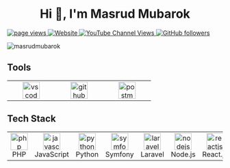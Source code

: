<h1 align="center">Hi 👋, I'm Masrud Mubarok</h1>

<p align="left">
  <a href="https://github.com/masrudmubarok/masrudmubarok">
    <img src="https://komarev.com/ghpvc/?username=masrudmubarok" alt="page views" />
  </a>
  <a href="https://jacobcolvin.com">
    <img alt="Website" src="https://img.shields.io/website?url=https%3A%2F%2Fmasrudmubarok.my.id">
  </a>
  <a href="https://www.youtube.com/channel/UCQlzVd6RFAYCfMVxlYLunvg">
    <img alt="YouTube Channel Views" src="https://img.shields.io/youtube/channel/views/UCQlzVd6RFAYCfMVxlYLunvg?style=flat&logo=youtube">
  </a>
  <a href="https://github.com/masrudmubarok?tab=followers">
    <img alt="GitHub followers" src="https://img.shields.io/github/followers/masrudmubarok?style=flat&logo=github">
  </a>
</p>

<p align="left">
  <img src="https://github-readme-streak-stats.herokuapp.com/?user=masrudmubarok&" alt="masrudmubarok" />
</p>


<h2 align="left" id="macropower-tech">Tools</h2>

<table>
  <tr>
    <td align="center" width="96">
      <a href="https://code.visualstudio.com/" target="_blank"> <img src="https://cdn.jsdelivr.net/gh/devicons/devicon/icons/vscode/vscode-original.svg" alt="vscode" width="40" height="40"/> </a>
    </td>
    <td align="center" width="96">
      <a href="https://github.com" target="_blank"> <img src="https://cdn.jsdelivr.net/gh/devicons/devicon/icons/github/github-original.svg" alt="github" width="40" height="40"/> </a>
    </td>
    <td align="center" width="96">
      <a href="https://postman.com" target="_blank" rel="noreferrer"> <img src="https://www.vectorlogo.zone/logos/getpostman/getpostman-icon.svg" alt="postman" width="40" height="40"/> </a>
    </td>
  </tr>
</table>

<h2 align="left" id="macropower-tech">Tech Stack</h2>

<table>
  <tr>
    <td align="center" width="96">
      <a href="https://www.php.net/" target="_blank"> <img src="https://cdn.jsdelivr.net/gh/devicons/devicon/icons/php/php-original.svg" alt="php" width="40" height="40"/> </a>
      <br>PHP
    </td>
    <td align="center" width="96">
      <a href="https://www.javascript.com/" target="_blank"> <img src="https://cdn.jsdelivr.net/gh/devicons/devicon/icons/javascript/javascript-original.svg" alt="javascript" width="40" height="40"/> </a>
      <br>JavaScript
    </td>
    <td align="center" width="96">
      <a href="https://www.python.org/" target="_blank"> <img src="https://cdn.jsdelivr.net/gh/devicons/devicon/icons/python/python-original.svg" alt="python" width="40" height="40"/> </a>
      <br>Python
    </td>
    <td align="center" width="96">
      <a href="https://symfony.com/" target="_blank"> <img src="https://cdn.jsdelivr.net/gh/devicons/devicon/icons/symfony/symfony-original.svg" alt="symfony" width="40" height="40"/> </a>
      <br>Symfony
    </td>
    <td align="center" width="96">
      <a href="https://laravel.com/" target="_blank"> <img src="https://img.icons8.com/fluent/48/000000/laravel.png" alt="laravel" width="40" height="40"/> </a>
      <br>Laravel
    </td>
    <td align="center" width="96">
      <a href="https://nodejs.org/" target="_blank"> <img src="https://cdn.jsdelivr.net/gh/devicons/devicon/icons/nodejs/nodejs-original.svg" alt="nodejs" width="40" height="40"/> </a>
      <br>Node.js
    </td>
    <td align="center" width="96">
      <a href="https://reactjs.org/" target="_blank"> <img src="https://cdn.jsdelivr.net/gh/devicons/devicon/icons/react/react-original.svg" alt="reactjs" width="40" height="40"/> </a>
      <br>React.js
    </td>
    <td align="center" width="96">
      <a href="https://www.docker.com/" target="_blank"> <img src="https://cdn.jsdelivr.net/gh/devicons/devicon/icons/docker/docker-original.svg" alt="docker" width="40" height="40"/> </a>
      <br>Docker
    </td>
    <td align="center" width="96">
      <a href="https://www.mysql.com/" target="_blank"> <img src="https://cdn.jsdelivr.net/gh/devicons/devicon/icons/mysql/mysql-original.svg" alt="mysql" width="40" height="40"/> </a>
      <br>MySQL
    </td>
    <td align="center" width="96">
      <a href="https://aws.amazon.com/" target="_blank"> <img src="https://img.icons8.com/color/48/000000/amazon-web-services.png" alt="aws" width="40" height="40"/> </a>
      <br>AWS
    </td>
  </tr>
</table>
